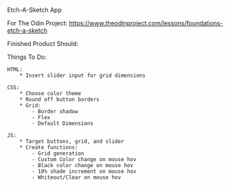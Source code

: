 Etch-A-Sketch App

For The Odin Project: https://www.theodinproject.com/lessons/foundations-etch-a-sketch

Finished Product Should:


Things To Do:

    HTML:
        * Insert slider input for grid dimensions

    CSS:
        * Choose color theme
        * Round off button borders
        * Grid:
            - Border shadow
            - Flex
            - Default Dimensions

    JS:
        * Target buttons, grid, and slider
        * Create functions:
            - Grid generation
            - Custom Color change on mouse hov
            - Black color change on mouse hov
            - 10% shade increment on mouse hov
            - Whiteout/Clear on mouse hov